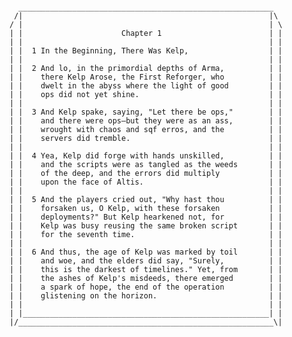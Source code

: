 <pre>
<code>
  _________________________________________________________
 /|                                                       |\
/ |                                                       | \
| |                      Chapter 1                        | |
| |                                                       | |
| |  1 In the Beginning, There Was Kelp,                  | |
| |                                                       | |
| |  2 And lo, in the primordial depths of Arma,          | |
| |    there Kelp Arose, the First Reforger, who          | |
| |    dwelt in the abyss where the light of good         | |
| |    ops did not yet shine.                             | |
| |                                                       | |
| |  3 And Kelp spake, saying, "Let there be ops,"        | |
| |    and there were ops—but they were as an ass,        | |
| |    wrought with chaos and sqf erros, and the          | |
| |    servers did tremble.                               | |
| |                                                       | |
| |  4 Yea, Kelp did forge with hands unskilled,          | |
| |    and the scripts were as tangled as the weeds       | |
| |    of the deep, and the errors did multiply           | |
| |    upon the face of Altis.                            | |
| |                                                       | |
| |  5 And the players cried out, "Why hast thou          | |
| |    forsaken us, O Kelp, with these forsaken           | |
| |    deployments?" But Kelp hearkened not, for          | |
| |    Kelp was busy reusing the same broken script       | |
| |    for the seventh time.                              | |
| |                                                       | |
| |  6 And thus, the age of Kelp was marked by toil       | |
| |    and woe, and the elders did say, "Surely,          | |
| |    this is the darkest of timelines." Yet, from       | |
| |    the ashes of Kelp's misdeeds, there emerged        | |
| |    a spark of hope, the end of the operation          | |
| |    glistening on the horizon.                         | |
| |                                                       | |
| |_______________________________________________________| |
|/_________________________________________________________\|
</code>
</pre>
